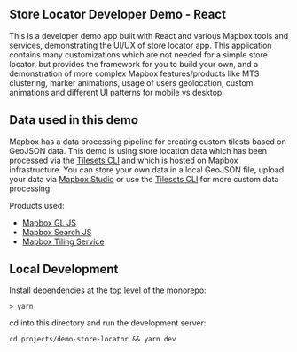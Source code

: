 ## Store Locator Developer Demo - React

This is a developer demo app built with React and various Mapbox tools and services, demonstrating the UI/UX of store locator app. This application contains many customizations which are not needed for a simple store locator, but provides the framework for you to build your own, and a demonstration of more complex Mapbox features/products like MTS clustering, marker animations, usage of users geolocation, custom animations and
different UI patterns for mobile vs desktop. 

## Data used in this demo
Mapbox has a data processing pipeline for creating custom tilests based on GeoJSON data.  This demo is using store location data which has been processed via the [Tilesets CLI](https://docs.mapbox.com/mapbox-tiling-service/guides/#tilesets-cli) and which is hosted on Mapbox infrastructure.  You can store your own data in a local GeoJSON file, upload your data via [Mapbox Studio](https://docs.mapbox.com/studio-manual/guides/geospatial-data/#uploading-data-to-add-to-a-map) or use the [Tilesets CLI](https://docs.mapbox.com/mapbox-tiling-service/guides/#tilesets-cli) for more custom data processing.


Products used:
* [Mapbox GL JS](https://docs.mapbox.com/mapbox-gl-js/guides)
* [Mapbox Search JS](https://docs.mapbox.com/mapbox-search-js/guides/)
* [Mapbox Tiling Service](https://docs.mapbox.com/mapbox-tiling-service/guides)


## Local Development

Install dependencies at the top level of the monorepo:

```
> yarn
```

cd into this directory and run the development server:

```
cd projects/demo-store-locator && yarn dev
```